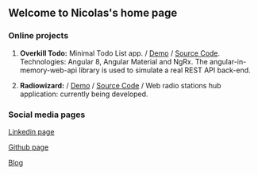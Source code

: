 ## Welcome to Nicolas's home page

### Online projects

1. **Overkill Todo:** Minimal Todo List app. / [Demo](https://nperon.github.io/overkill-todo/) / [Source Code](https://github.com/nperon/overkill-todo). Technologies: Angular 8, Angular Material and NgRx. The angular-in-memory-web-api library is used to simulate a real REST API back-end. 

2. **Radiowizard:** / [Demo](https://nperon.github.io/radiowizard/) / [Source Code](https://github.com/nperon/radiowizard) /
Web radio stations hub application: currently being developed. 

### Social media pages

[Linkedin page](https://www.linkedin.com/in/nicolas-peron-52b250140/)

[Github page](https://github.com/nperon)

[Blog](https://nperon.netlify.com)

